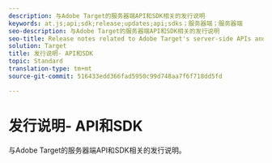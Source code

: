 ```yaml
---
description: 与Adobe Target的服务器端API和SDK相关的发行说明
keywords: at.js;api;sdk;release;updates;api;sdks；服务器端；服务器端
seo-description: 与Adobe Target的服务器端API和SDK相关的发行说明
seo-title: Release notes related to Adobe Target's server-side APIs and SDKs
solution: Target
title: 发行说明- API和SDK
topic: Standard
translation-type: tm+mt
source-git-commit: 516433edd366fad5950c99d748aa7f6f718dd5fd

---
```



# 发行说明- API和SDK

与Adobe Target的服务器端API和SDK相关的发行说明。
